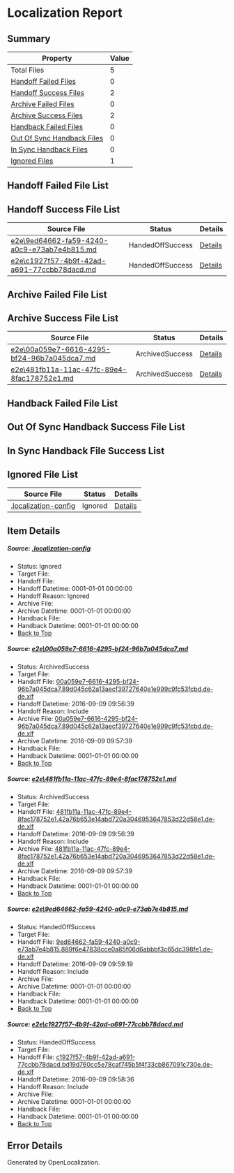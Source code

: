 # <a name='report-top'></a> Localization Report

## Summary
 Property | Value 
 -------- | ----- 
 Total Files | 5
[ Handoff Failed Files ](#handoff-failed-list)| 0
[ Handoff Success Files ](#handoff-success-list)| 2
[ Archive Failed Files ](#archive-failed-list)| 0
[ Archive Success Files ](#archive-success-list)| 2
[ Handback Failed Files ](#handback-failed-list)| 0
[ Out Of Sync Handback Files ](#outofsync-handback-success-list)| 0
[ In Sync Handback Files ](#insync-handback-success-list)| 0
[ Ignored Files ](#ignored-list)| 1

## <a name='handoff-failed-list'></a> Handoff Failed File List

## <a name='handoff-success-list'></a> Handoff Success File List
 Source File | Status | Details 
 ----------- | ------ | ------- 
 [e2e\9ed64662-fa59-4240-a0c9-e73ab7e4b815.md](https://github.com/OpenLocalizationTestOrg/ol-test0/blob/48779af2219375f2cbe251429d00a30936688a44/e2e/9ed64662-fa59-4240-a0c9-e73ab7e4b815.md) | HandedOffSuccess | [Details](#67998517c40dc4ad9d716e5d95e7ef88229b6f913)
 [e2e\c1927f57-4b9f-42ad-a691-77ccbb78dacd.md](https://github.com/OpenLocalizationTestOrg/ol-test0/blob/047fc7fbb59bcf86664297127a68ef2679d3b60c/e2e/c1927f57-4b9f-42ad-a691-77ccbb78dacd.md) | HandedOffSuccess | [Details](#b6765a81100c3c4e9195eea457ee1b674d5f1de04)

## <a name='archive-failed-list'></a> Archive Failed File List

## <a name='archive-success-list'></a> Archive Success File List
 Source File | Status | Details 
 ----------- | ------ | ------- 
 [e2e\00a059e7-6616-4295-bf24-96b7a045dca7.md](https://github.com/OpenLocalizationTestOrg/ol-test0/blob/ff243b4fb1f559e79fa182e1cdc6182fb2c0a285/e2e/00a059e7-6616-4295-bf24-96b7a045dca7.md) | ArchivedSuccess | [Details](#1e43aef6fd5c9003652cf69aa15a246e9e3188e61)
 [e2e\481fb11a-11ac-47fc-89e4-8fac178752e1.md](https://github.com/OpenLocalizationTestOrg/ol-test0/blob/ff243b4fb1f559e79fa182e1cdc6182fb2c0a285/e2e/481fb11a-11ac-47fc-89e4-8fac178752e1.md) | ArchivedSuccess | [Details](#8ef584521228bf65434272104794020854ba9a612)

## <a name='handback-failed-list'></a> Handback Failed File List

## <a name='outofsync-handback-success-list'></a> Out Of Sync Handback Success File List

## <a name='insync-handback-success-list'></a> In Sync Handback File Success List

## <a name='ignored-list'></a> Ignored File List
 Source File | Status | Details 
 ----------- | ------ | ------- 
 [.localization-config](https://github.com/OpenLocalizationTestOrg/ol-test0/blob/48779af2219375f2cbe251429d00a30936688a44/.localization-config) | Ignored | [Details](#c268a05ecaa7ec85942ed632c29928ee5bd6da8d0)

## Item Details
##### <a name='c268a05ecaa7ec85942ed632c29928ee5bd6da8d0'></a> Source: [.localization-config](https://github.com/OpenLocalizationTestOrg/ol-test0/blob/48779af2219375f2cbe251429d00a30936688a44/.localization-config)
* Status: Ignored
* Target File: 
* Handoff File: 
* Handoff Datetime: 0001-01-01 00:00:00
* Handoff Reason: Ignored
* Archive File: 
* Archive Datetime: 0001-01-01 00:00:00
* Handback File: 
* Handback Datetime: 0001-01-01 00:00:00
* [Back to Top](#report-top)

##### <a name='1e43aef6fd5c9003652cf69aa15a246e9e3188e61'></a> Source: [e2e\00a059e7-6616-4295-bf24-96b7a045dca7.md](https://github.com/OpenLocalizationTestOrg/ol-test0/blob/ff243b4fb1f559e79fa182e1cdc6182fb2c0a285/e2e/00a059e7-6616-4295-bf24-96b7a045dca7.md)
* Status: ArchivedSuccess
* Target File: 
* Handoff File: [00a059e7-6616-4295-bf24-96b7a045dca7.89d045c62a13aecf39727640e1e999c9fc53fcbd.de-de.xlf](https://github.com/OpenLocalizationTestOrg/ol-test0-handoff/blob/3173b8ddc05477f1cb8085a18d8e4782024d992d/ol-handoff/OpenLocalizationTestOrg/ol-test0-dede/yuwzho/ht/00a059e7-6616-4295-bf24-96b7a045dca7.89d045c62a13aecf39727640e1e999c9fc53fcbd.de-de.xlf)
* Handoff Datetime: 2016-09-09 09:56:39
* Handoff Reason: Include
* Archive File: [00a059e7-6616-4295-bf24-96b7a045dca7.89d045c62a13aecf39727640e1e999c9fc53fcbd.de-de.xlf](https://github.com/OpenLocalizationTestOrg/ol-test0-handoff/blob/01affc8d171a5493d99913e24685a5a7c5f746f4/ol-archive/OpenLocalizationTestOrg/ol-test0-dede/yuwzho/ht/00a059e7-6616-4295-bf24-96b7a045dca7.89d045c62a13aecf39727640e1e999c9fc53fcbd.de-de.xlf)
* Archive Datetime: 2016-09-09 09:57:39
* Handback File: 
* Handback Datetime: 0001-01-01 00:00:00
* [Back to Top](#report-top)

##### <a name='8ef584521228bf65434272104794020854ba9a612'></a> Source: [e2e\481fb11a-11ac-47fc-89e4-8fac178752e1.md](https://github.com/OpenLocalizationTestOrg/ol-test0/blob/ff243b4fb1f559e79fa182e1cdc6182fb2c0a285/e2e/481fb11a-11ac-47fc-89e4-8fac178752e1.md)
* Status: ArchivedSuccess
* Target File: 
* Handoff File: [481fb11a-11ac-47fc-89e4-8fac178752e1.42a76b653e14abd720a3046953647853d22d58e1.de-de.xlf](https://github.com/OpenLocalizationTestOrg/ol-test0-handoff/blob/3173b8ddc05477f1cb8085a18d8e4782024d992d/ol-handoff/OpenLocalizationTestOrg/ol-test0-dede/yuwzho/ht/481fb11a-11ac-47fc-89e4-8fac178752e1.42a76b653e14abd720a3046953647853d22d58e1.de-de.xlf)
* Handoff Datetime: 2016-09-09 09:56:39
* Handoff Reason: Include
* Archive File: [481fb11a-11ac-47fc-89e4-8fac178752e1.42a76b653e14abd720a3046953647853d22d58e1.de-de.xlf](https://github.com/OpenLocalizationTestOrg/ol-test0-handoff/blob/01affc8d171a5493d99913e24685a5a7c5f746f4/ol-archive/OpenLocalizationTestOrg/ol-test0-dede/yuwzho/ht/481fb11a-11ac-47fc-89e4-8fac178752e1.42a76b653e14abd720a3046953647853d22d58e1.de-de.xlf)
* Archive Datetime: 2016-09-09 09:57:39
* Handback File: 
* Handback Datetime: 0001-01-01 00:00:00
* [Back to Top](#report-top)

##### <a name='67998517c40dc4ad9d716e5d95e7ef88229b6f913'></a> Source: [e2e\9ed64662-fa59-4240-a0c9-e73ab7e4b815.md](https://github.com/OpenLocalizationTestOrg/ol-test0/blob/48779af2219375f2cbe251429d00a30936688a44/e2e/9ed64662-fa59-4240-a0c9-e73ab7e4b815.md)
* Status: HandedOffSuccess
* Target File: 
* Handoff File: [9ed64662-fa59-4240-a0c9-e73ab7e4b815.889f6e47838cce0a85f06d6abbbf3c65dc398fe1.de-de.xlf](https://github.com/OpenLocalizationTestOrg/ol-test0-handoff/blob/a2bb66dc80260290f1063c0d55d6188d431b45ec/ol-handoff/OpenLocalizationTestOrg/ol-test0-dede/yuwzho/ht/9ed64662-fa59-4240-a0c9-e73ab7e4b815.889f6e47838cce0a85f06d6abbbf3c65dc398fe1.de-de.xlf)
* Handoff Datetime: 2016-09-09 09:59:19
* Handoff Reason: Include
* Archive File: 
* Archive Datetime: 0001-01-01 00:00:00
* Handback File: 
* Handback Datetime: 0001-01-01 00:00:00
* [Back to Top](#report-top)

##### <a name='b6765a81100c3c4e9195eea457ee1b674d5f1de04'></a> Source: [e2e\c1927f57-4b9f-42ad-a691-77ccbb78dacd.md](https://github.com/OpenLocalizationTestOrg/ol-test0/blob/047fc7fbb59bcf86664297127a68ef2679d3b60c/e2e/c1927f57-4b9f-42ad-a691-77ccbb78dacd.md)
* Status: HandedOffSuccess
* Target File: 
* Handoff File: [c1927f57-4b9f-42ad-a691-77ccbb78dacd.bd19d760cc5e78caf745b5f4f33cb867091c730e.de-de.xlf](https://github.com/OpenLocalizationTestOrg/ol-test0-handoff/blob/ab936578d12abc0921d995211ecfcf847031616b/ol-handoff/OpenLocalizationTestOrg/ol-test0-dede/yuwzho/ht/c1927f57-4b9f-42ad-a691-77ccbb78dacd.bd19d760cc5e78caf745b5f4f33cb867091c730e.de-de.xlf)
* Handoff Datetime: 2016-09-09 09:58:36
* Handoff Reason: Include
* Archive File: 
* Archive Datetime: 0001-01-01 00:00:00
* Handback File: 
* Handback Datetime: 0001-01-01 00:00:00
* [Back to Top](#report-top)


## Error Details

Generated by OpenLocalization.
